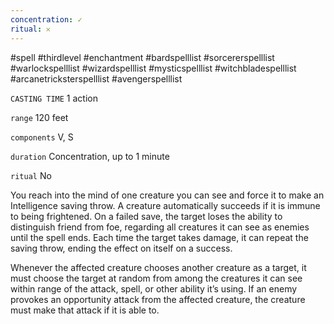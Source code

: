 ```yaml
---
concentration: ✓
ritual: 𐄂
---
```

#spell #thirdlevel #enchantment #bardspelllist #sorcererspelllist #warlockspelllist #wizardspelllist #mysticspelllist #witchbladespelllist #arcanetricksterspelllist #avengerspelllist

`CASTING TIME`
1 action

`range`
120 feet

`components`
V, S

`duration`
Concentration, up to 1 minute

`ritual`
No

You reach into the mind of one creature you can see and force it to make an Intelligence saving throw. A creature automatically succeeds if it is immune to being frightened. On a failed save, the target loses the ability to distinguish friend from foe, regarding all creatures it can see as enemies until the spell ends. Each time the target takes damage, it can repeat the saving throw, ending the effect on itself on a success.

Whenever the affected creature chooses another creature as a target, it must choose the target at random from among the creatures it can see within range of the attack, spell, or other ability it’s using. If an enemy provokes an opportunity attack from the affected creature, the creature must make that attack if it is able to.